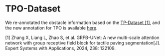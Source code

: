 # TPO-Dataset

We re-annotated the obstacle information based on the [TP-Dataset [1]](https://github.com/Chon2020/GRFB-Unet), and the new annotation for TPO is available [here](https://drive.google.com/file/d/1x-wvhjbigRBzlUo_vfWtIW938nsuhyaG/view?usp=drive_link).

[1] Zhang X, Liang L, Zhao S, et al. GRFB-UNet: A new multi-scale attention network with group receptive field block for tactile paving segmentation[J]. Expert Systems with Applications, 2024, 238: 122109.
